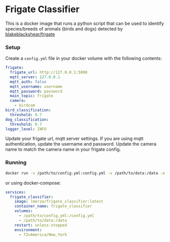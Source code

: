 # Frigate Classifier

This is a docker image that runs a python script that can be used to identify species/breeds of animals (birds and dogs) detected by [blakeblackshear/frigate](https://github.com/blakeblackshear/frigate)


### Setup

Create a `config.yml` file in your docker volume with the following contents:

```yml
frigate:
  frigate_url: http://127.0.0.1:5000
  mqtt_server: 127.0.0.1
  mqtt_auth: false
  mqtt_username: username
  mqtt_password: password
  main_topic: frigate
  camera:
    - birdcam
bird_classification:
  threshold: 0.7
dog_classification:
  threshold: 0.7
logger_level: INFO
```

Update your frigate url, mqtt server settings. If you are using mqtt authentication, update the username and password. Update the camera name to match the camera name in your frigate config.


### Running

```bash
docker run -v /path/to/config.yml:config.yml -v /path/to/data:/data -e TZ=America/New_York -it --rm --name frigate_classifier lmerza/frigate_classifier:latest
```

or using docker-compose:

```yml
services:
  frigate_classifier:
    image: lmerza/frigate_classifier:latest
    container_name: frigate_classifier
    volumes:
      - /path/to/config.yml:/config.yml
      - /path/to/data:/data
    restart: unless-stopped
    environment:
      - TZ=America/New_York
```